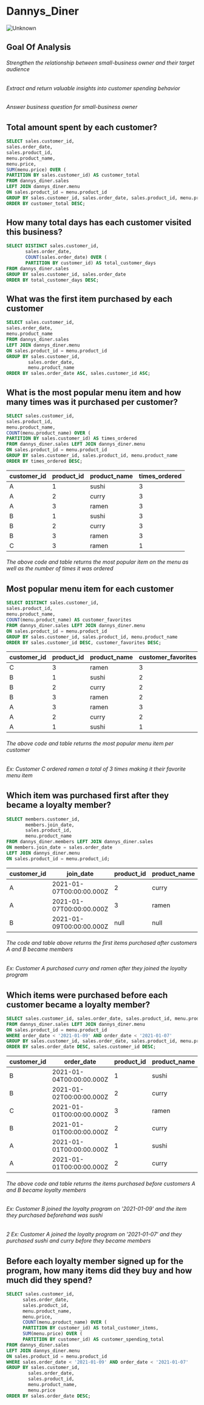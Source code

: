 # Dannys_Diner
![Unknown](https://user-images.githubusercontent.com/77989300/137805636-e0786535-6b1e-4f81-97fb-99b44894b527.jpeg)

## Goal Of Analysis

###### Strengthen the relationship between small-business owner and their target audience 
###### Extract and return valuable insights into customer spending behavior 
###### Answer business question for small-business owner 

## Total amount spent by each customer?
```sql
SELECT sales.customer_id, 
sales.order_date, 
sales.product_id, 
menu.product_name,
menu.price, 
SUM(menu.price) OVER (
PARTITION BY sales.customer_id) AS customer_total
FROM dannys_diner.sales
LEFT JOIN dannys_diner.menu
ON sales.product_id = menu.product_id 
GROUP BY sales.customer_id, sales.order_date, sales.product_id, menu.product_name, menu.price
ORDER BY customer_total DESC;
```

## How many total days has each customer visited this business? 
```sql
SELECT DISTINCT sales.customer_id,
       sales.order_date, 
       COUNT(sales.order_date) OVER (
       PARTITION BY customer_id) AS total_customer_days
FROM dannys_diner.sales
GROUP BY sales.customer_id, sales.order_date
ORDER BY total_customer_days DESC; 
```

## What was the first item purchased by each customer
```sql
SELECT sales.customer_id, 
sales.order_date,
menu.product_name
FROM dannys_diner.sales
LEFT JOIN dannys_diner.menu
ON sales.product_id = menu.product_id 
GROUP BY sales.customer_id, 
        sales.order_date,
        menu.product_name
ORDER BY sales.order_date ASC, sales.customer_id ASC; 
```

## What is the most popular menu item and how many times was it purchased per customer?
```sql
SELECT sales.customer_id, 
sales.product_id, 
menu.product_name,
COUNT(menu.product_name) OVER (
PARTITION BY sales.customer_id) AS times_ordered
FROM dannys_diner.sales LEFT JOIN dannys_diner.menu 
ON sales.product_id = menu.product_id 
GROUP BY sales.customer_id, sales.product_id, menu.product_name 
ORDER BY times_ordered DESC; 
```
| customer\_id | product\_id | product\_name | times\_ordered |
| ------------ | ----------- | ------------- | -------------- |
| A            | 1           | sushi         | 3              |
| A            | 2           | curry         | 3              |
| A            | 3           | ramen         | 3              |
| B            | 1           | sushi         | 3              |
| B            | 2           | curry         | 3              |
| B            | 3           | ramen         | 3              |
| C            | 3           | ramen         | 1              |
###### The above code and table returns the most popular item on the menu as well as the number of times it was ordered

## Most popular menu item for each customer 
```sql
SELECT DISTINCT sales.customer_id, 
sales.product_id, 
menu.product_name, 
COUNT(menu.product_name) AS customer_favorites
FROM dannys_diner.sales LEFT JOIN dannys_diner.menu 
ON sales.product_id = menu.product_id
GROUP BY sales.customer_id, sales.product_id, menu.product_name
ORDER BY sales.customer_id DESC, customer_favorites DESC; 
```
| customer\_id | product\_id | product\_name | customer\_favorites |
| ------------ | ----------- | ------------- | ------------------- |
| C            | 3           | ramen         | 3                   |
| B            | 1           | sushi         | 2                   |
| B            | 2           | curry         | 2                   |
| B            | 3           | ramen         | 2                   |
| A            | 3           | ramen         | 3                   |
| A            | 2           | curry         | 2                   |
| A            | 1           | sushi         | 1                   |
###### The above code and table returns the most popular menu item per customer 
###### Ex: Customer C ordered ramen a total of 3 times making it their favorite menu item

## Which item was purchased first after they became a loyalty member?
```sql
SELECT members.customer_id, 
       members.join_date,
       sales.product_id,
       menu.product_name
FROM dannys_diner.members LEFT JOIN dannys_diner.sales 
ON members.join_date = sales.order_date
LEFT JOIN dannys_diner.menu 
ON sales.product_id = menu.product_id; 
```
| customer\_id | join\_date               | product\_id | product\_name |
| ------------ | ------------------------ | ----------- | ------------- |
| A            | 2021-01-07T00:00:00.000Z | 2           | curry         |
| A            | 2021-01-07T00:00:00.000Z | 3           | ramen         |
| B            | 2021-01-09T00:00:00.000Z | null        | null          |
###### The code and table above returns the first items purchased after customers A and B became members 
###### Ex: Customer A purchased curry and ramen after they joined the loyalty program 


## Which items were purchased before each customer became a loyalty member?
```sql
SELECT sales.customer_id, sales.order_date, sales.product_id, menu.product_name 
FROM dannys_diner.sales LEFT JOIN dannys_diner.menu 
ON sales.product_id = menu.product_id
WHERE order_date < '2021-01-09' AND order_date < '2021-01-07' 
GROUP BY sales.customer_id, sales.order_date, sales.product_id, menu.product_name  
ORDER BY sales.order_date DESC, sales.customer_id DESC;
```
| customer\_id | order\_date              | product\_id | product\_name |
| ------------ | ------------------------ | ----------- | ------------- |
| B            | 2021-01-04T00:00:00.000Z | 1           | sushi         |
| B            | 2021-01-02T00:00:00.000Z | 2           | curry         |
| C            | 2021-01-01T00:00:00.000Z | 3           | ramen         |
| B            | 2021-01-01T00:00:00.000Z | 2           | curry         |
| A            | 2021-01-01T00:00:00.000Z | 1           | sushi         |
| A            | 2021-01-01T00:00:00.000Z | 2           | curry         |
###### The above code and table returns the items purchased before customers A and B became loyalty members 
###### Ex: Customer B joined the loyalty program on '2021-01-09' and the item they purchased beforehand was sushi 
###### 2 Ex: Customer A joined the loyalty program on '2021-01-07' and they purchased sushi and curry before they became members

## Before each loyalty member signed up for the program, how many items did they buy and how much did they spend? 
```sql
SELECT sales.customer_id, 
      sales.order_date, 
      sales.product_id,
      menu.product_name, 
      menu.price,
      COUNT(menu.product_name) OVER (
      PARTITION BY customer_id) AS total_customer_items,
      SUM(menu.price) OVER (
      PARTITION BY customer_id) AS customer_spending_total
FROM dannys_diner.sales 
LEFT JOIN dannys_diner.menu
ON sales.product_id = menu.product_id
WHERE sales.order_date < '2021-01-09' AND order_date < '2021-01-07'
GROUP BY sales.customer_id, 
        sales.order_date, 
        sales.product_id, 
        menu.product_name, 
        menu.price
ORDER BY sales.order_date DESC;
```










